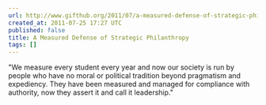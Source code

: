 ```yaml
---
url: http://www.gifthub.org/2011/07/a-measured-defense-of-strategic-philanthropy.html
created_at: 2011-07-25 17:27 UTC
published: false
title: A Measured Defense of Strategic Philanthropy
tags: []
---
```


"We measure every student every year and now our society is run by people who have no moral or political tradition beyond pragmatism and expediency. They have been measured and managed for compliance with authority, now they assert it and call it leadership."
